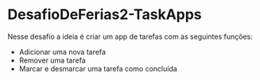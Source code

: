 # DesafioDeFerias2-TaskApps

Nesse desafio a ideia é criar um app de tarefas com as seguintes funções: 

- Adicionar uma nova tarefa
- Remover uma tarefa
- Marcar e desmarcar uma tarefa como concluída

